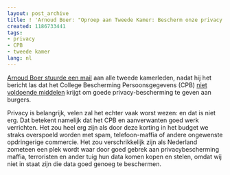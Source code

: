 ```yaml
---
layout: post_archive
title: ! 'Arnoud Boer: "Oproep aan Tweede Kamer: Bescherm onze privacy!"'
created: 1186733441
tags:
- privacy
- CPB
- tweede kamer
lang: nl
---
```

[Arnoud Boer stuurde een mail](http://www.arnoudboer.nl/?p=497) aan alle tweede kamerleden, nadat hij het bericht las dat het College Bescherming Persoonsgegevens (CPB) [niet voldoende middelen](http://www.cbpweb.nl/documenten/med_20070808_beleidbudget.shtml?refer=true) krijgt om goede privacy-bescherming te geven aan burgers.

Privacy is belangrijk, velen zal het echter vaak worst wezen: en dat is niet erg. Dat betekent namelijk dat het CPB en aanverwanten goed werk verrichten. Het zou heel erg zijn als door deze korting in het budget we straks overspoeld worden met spam, telefoon-maffia of andere ongewenste opdringerige commercie. Het zou verschrikkelijk zijn als Nederland zometeen een plek wordt waar door goed gebrek aan privacybescherming maffia, terroristen en ander tuig hun data komen kopen en stelen, omdat wij niet in staat zijn die data goed genoeg te beschermen.

